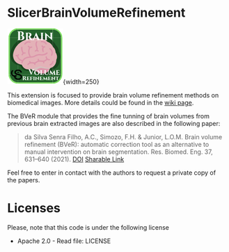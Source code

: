 # SlicerBrainVolumeRefinement

![Logo](https://raw.githubusercontent.com/CSIM-Toolkits/SlicerBrainVolumeRefinement/refs/heads/master/BrainVolumeRefinement.png){width=250}

This extension is focused to provide brain volume refinement methods on biomedical images. More details could be found in the [wiki page](https://www.slicer.org/wiki/Documentation/Nightly/Extensions/BrainVolumeRefinement).

The BVeR module that provides the fine tunning of brain volumes from previous brain extracted images are also described in the following paper:

> da Silva Senra Filho, A.C., Simozo, F.H. & Junior, L.O.M. Brain volume refinement (BVeR): automatic correction tool as an alternative to manual intervention on brain segmentation. Res. Biomed. Eng. 37, 631–640 (2021). [DOI](https://doi.org/10.1007/s42600-021-00168-x) [Sharable Link](https://rdcu.be/dZFFt)

Feel free to enter in contact with the authors to request a private copy of the papers.

# Licenses

Please, note that this code is under the following license

 * Apache 2.0 - Read file: LICENSE
